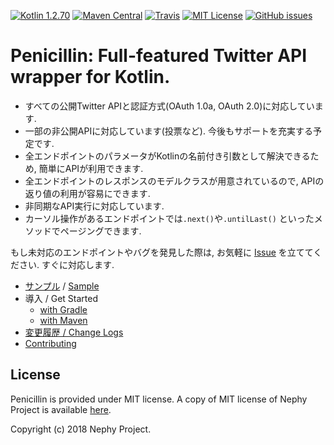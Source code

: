 [![Kotlin 1.2.70](https://img.shields.io/badge/Kotlin-1.2.70-blue.svg)](http://kotlinlang.org)
[![Maven Central](https://img.shields.io/maven-central/v/jp.nephy/penicillin.svg)](https://search.maven.org/#search%7Cga%7C1%7Cg%3A%22jp.nephy%22)
[![Travis](https://img.shields.io/travis/NephyProject/Penicillin.svg)](https://travis-ci.org/NephyProject/Penicillin/builds)
[![MIT License](https://img.shields.io/github/license/NephyProject/Penicillin.svg)](https://github.com/NephyProject/Penicillin/blob/master/LICENSE)
[![GitHub issues](https://img.shields.io/github/issues/NephyProject/Penicillin.svg)](https://github.com/NephyProject/Penicillin/issues)


Penicillin: Full-featured Twitter API wrapper for Kotlin.
===========================

- すべての公開Twitter APIと認証方式(OAuth 1.0a, OAuth 2.0)に対応しています.
- 一部の非公開APIに対応しています(投票など). 今後もサポートを充実する予定です.
- 全エンドポイントのパラメータがKotlinの名前付き引数として解決できるため, 簡単にAPIが利用できます.
- 全エンドポイントのレスポンスのモデルクラスが用意されているので, APIの返り値の利用が容易にできます.
- 非同期なAPI実行に対応しています.
- カーソル操作があるエンドポイントでは`.next()`や`.untilLast()` といったメソッドでページングできます.

もし未対応のエンドポイントやバグを発見した際は, お気軽に [Issue](https://github.com/NephyProject/Penicillin/issues) を立ててください. すぐに対応します.


- [サンプル](https://github.com/NephyProject/Penicillin/wiki/Sample-%5Bja%5D) / [Sample](https://github.com/NephyProject/Penicillin/wiki/Sample-%5Ben%5D)
- 導入 / Get Started
  - [with Gradle](https://github.com/NephyProject/Penicillin/wiki/Get-Started#gradle-buildgradle)
  - [with Maven](https://github.com/NephyProject/Penicillin/wiki/Get-Started#maven)
- [変更履歴 / Change Logs](https://github.com/NephyProject/Penicillin/wiki/Change-Logs)
- [Contributing](https://github.com/NephyProject/Penicillin/wiki/Contributing)

License
---------
Penicillin is provided under MIT license. A copy of MIT license of Nephy Project is available [here](https://nephy.jp/license/mit).

Copyright (c) 2018 Nephy Project.
